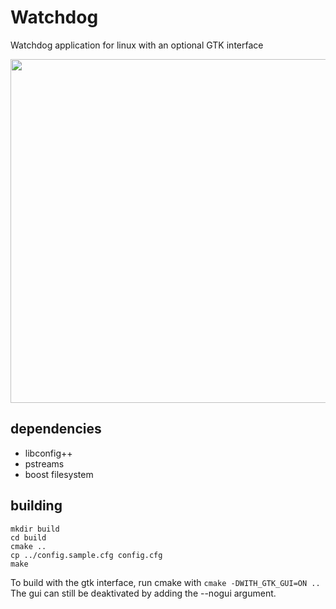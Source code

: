 # Watchdog
Watchdog application for linux with an optional GTK interface

<img src="https://cloud.githubusercontent.com/assets/243820/21504955/3c6922d4-cc63-11e6-923e-6aa07ab502aa.png" width="550" />

## dependencies
- libconfig++
- pstreams
- boost filesystem

## building
```
mkdir build
cd build
cmake ..
cp ../config.sample.cfg config.cfg
make
```

To build with the gtk interface, run cmake with ``` cmake -DWITH_GTK_GUI=ON .. ```  
The gui can still be deaktivated by adding the --nogui argument.  
